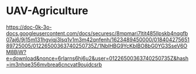 # UAV-Agriculture

https://doc-0k-3o-docs.googleusercontent.com/docs/securesc/8mpmari7ltit485llpskb4nqgfb07aj6/9j15m131hgviqj3lsq1v1m3m42qnfenh/1623489450000/01840427565189725005/01226500363740250735Z/1NblHBG9YcKbIBO8bG0YG3SseV6OM8BjW?e=download&nonce=6rlarns6hj6u2&user=01226500363740250735Z&hash=im3nhqe356mvbrea6cncvat9oujdcsrb
